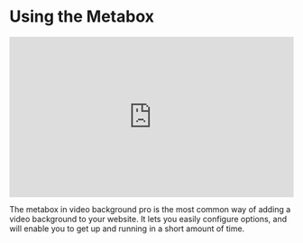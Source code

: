 # Using the Metabox

<div style="padding-top: 56.25%; position: relative;">
    <iframe style="position: absolute; top: 0; left: 0; width: 100%; height: 100%;" src="https://www.youtube.com/embed/99AbNRCvo48" frameborder="0" allow="accelerometer; autoplay; encrypted-media; gyroscope; picture-in-picture" allowfullscreen></iframe>
</div>

The metabox in video background pro is the most common way of adding a video background to your website. It lets you easily configure options, and will enable you to get up and running in a short amount of time.

